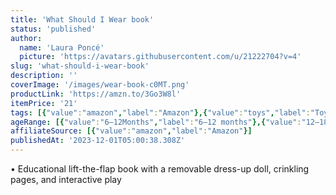 ```yaml
---
title: 'What Should I Wear book'
status: 'published'
author:
  name: 'Laura Poncé'
  picture: 'https://avatars.githubusercontent.com/u/21222704?v=4'
slug: 'what-should-i-wear-book'
description: ''
coverImage: '/images/wear-book-c0MT.png'
productLink: 'https://amzn.to/3Go3W8l'
itemPrice: '21'
tags: [{"value":"amazon","label":"Amazon"},{"value":"toys","label":"Toys"},{"value":"gifts","label":"Gifts"},{"value":"books","label":"Books"}]
ageRange: [{"value":"6–12Months","label":"6–12 months"},{"value":"12–18Months","label":"12–18 months"},{"value":"18–24Months","label":"18–24 months"}]
affiliateSource: [{"value":"amazon","label":"Amazon"}]
publishedAt: '2023-12-01T05:00:38.308Z'
---
```


• Educational lift-the-flap book with a removable dress-up doll, crinkling pages, and interactive play